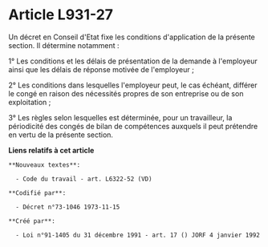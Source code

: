 # Article L931-27

Un décret en Conseil d'Etat fixe les conditions d'application de la présente section. Il détermine notamment :

1° Les conditions et les délais de présentation de la demande à l'employeur ainsi que les délais de réponse motivée de
l'employeur ;

2° Les conditions dans lesquelles l'employeur peut, le cas échéant, différer le congé en raison des nécessités propres de son
entreprise ou de son exploitation ;

3° Les règles selon lesquelles est déterminée, pour un travailleur, la périodicité des congés de bilan de compétences
auxquels il peut prétendre en vertu de la présente section.

**Liens relatifs à cet article**

	**Nouveaux textes**:

	  - Code du travail - art. L6322-52 (VD)

	**Codifié par**:

	  - Décret n°73-1046 1973-11-15

	**Créé par**:

	  - Loi n°91-1405 du 31 décembre 1991 - art. 17 () JORF 4 janvier 1992
